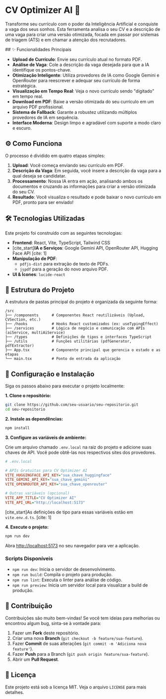 # CV Optimizer AI 🚀

[](https://opensource.org/licenses/MIT)
[](https://react.dev/)
[](https://vitejs.dev/)
[](https://www.typescriptlang.org/)

Transforme seu currículo com o poder da Inteligência Artificial e conquiste a vaga dos seus sonhos. Esta ferramenta analisa o seu CV e a descrição de uma vaga para criar uma versão otimizada, focada em passar por sistemas de triagem (ATS) e em chamar a atenção dos recrutadores.

 \#\# ✨ Funcionalidades Principais

  - **Upload de Currículo**: Envie seu currículo atual no formato PDF.
  - **Análise de Vaga**: Cole a descrição da vaga desejada para que a IA identifique os pontos-chave.
  - **Otimização Inteligente**: Utiliza provedores de IA como Google Gemini e OpenRouter para reescrever e adequar seu currículo de forma estratégica.
  - **Visualização em Tempo Real**: Veja o novo currículo sendo "digitado" em tempo real.
  - **Download em PDF**: Baixe a versão otimizada do seu currículo em um arquivo PDF profissional.
  - **Sistema de Fallback**: Garante a robustez utilizando múltiplos provedores de IA em sequência.
  - **Interface Moderna**: Design limpo e agradável com suporte a modo claro e escuro.

## ⚙️ Como Funciona

O processo é dividido em quatro etapas simples:

1.  **Upload**: Você começa enviando seu currículo em PDF.
2.  **Descrição da Vaga**: Em seguida, você insere a descrição da vaga para a qual deseja se candidatar.
3.  **Processamento**: Nossa IA entra em ação, analisando ambos os documentos e cruzando as informações para criar a versão otimizada do seu CV.
4.  **Resultado**: Você visualiza o resultado e pode baixar o novo currículo em PDF, pronto para ser enviado\!

## 🛠️ Tecnologias Utilizadas

Este projeto foi construído com as seguintes tecnologias:

  - **Frontend**: React, Vite, TypeScript, Tailwind CSS
  - [cite\_start]**IA e Serviços**: Google Gemini API, OpenRouter API, Hugging Face API [cite: 1]
  - **Manipulação de PDF**:
      - `pdfjs-dist` para extração de texto de PDFs.
      - `jspdf` para a geração do novo arquivo PDF.
  - **UI & Ícones**: `lucide-react`

## 📂 Estrutura do Projeto

A estrutura de pastas principal do projeto é organizada da seguinte forma:

```
/src
├── /components      # Componentes React reutilizáveis (Upload, CVSection, etc.)
├── /hooks           # Hooks React customizados (ex: useTypingEffect)
├── /services        # Lógica de negócio e comunicação com APIs (aiService, multiAiService)
├── /types           # Definições de tipos e interfaces TypeScript
├── /utils           # Funções utilitárias (pdfGenerator, pdfExtractor)
├── App.tsx          # Componente principal que gerencia o estado e as etapas
└── main.tsx         # Ponto de entrada da aplicação
```

## 🚀 Configuração e Instalação

Siga os passos abaixo para executar o projeto localmente:

**1. Clone o repositório:**

```bash
git clone https://github.com/seu-usuario/seu-repositorio.git
cd seu-repositorio
```

**2. Instale as dependências:**

```bash
npm install
```

**3. Configure as variáveis de ambiente:**

Crie um arquivo chamado `.env.local` na raiz do projeto e adicione suas chaves de API. Você pode obtê-las nos respectivos sites dos provedores.

```ini
# .env.local

# APIs Gratuitas para CV Optimizer AI
VITE_HUGGINGFACE_API_KEY="sua_chave_huggingface"
VITE_GEMINI_API_KEY="sua_chave_gemini"
VITE_OPENROUTER_API_KEY="sua_chave_openrouter"

# Outras variáveis (opcional)
VITE_APP_TITLE="CV Optimizer AI"
VITE_API_URL="http://localhost:5173"
```

[cite\_start]As definições de tipo para essas variáveis estão em `vite.env.d.ts`. [cite: 1]

**4. Execute o projeto:**

```bash
npm run dev
```

Abra [http://localhost:5173](https://www.google.com/search?q=http://localhost:5173) no seu navegador para ver a aplicação.

### Scripts Disponíveis

  - `npm run dev`: Inicia o servidor de desenvolvimento.
  - `npm run build`: Compila o projeto para produção.
  - `npm run lint`: Executa o linter para análise de código.
  - `npm run preview`: Inicia um servidor local para visualizar a build de produção.

## 🤝 Contribuição

Contribuições são muito bem-vindas\! Se você tem ideias para melhorias ou encontrou algum bug, sinta-se à vontade para:

1.  Fazer um **Fork** deste repositório.
2.  Criar uma nova **Branch** (`git checkout -b feature/sua-feature`).
3.  Fazer **Commit** de suas alterações (`git commit -m 'Adiciona nova feature'`).
4.  Fazer **Push** para a Branch (`git push origin feature/sua-feature`).
5.  Abrir um **Pull Request**.

## 📄 Licença

Este projeto está sob a licença MIT. Veja o arquivo `LICENSE` para mais detalhes.
